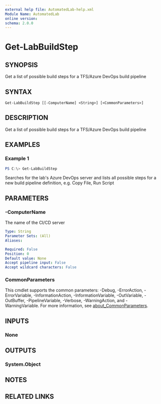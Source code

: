 ```yaml
---
external help file: AutomatedLab-help.xml
Module Name: AutomatedLab
online version:
schema: 2.0.0
---
```


# Get-LabBuildStep

## SYNOPSIS
Get a list of possible build steps for a TFS/Azure DevOps build pipeline

## SYNTAX

```
Get-LabBuildStep [[-ComputerName] <String>] [<CommonParameters>]
```

## DESCRIPTION
Get a list of possible build steps for a TFS/Azure DevOps build pipeline

## EXAMPLES

### Example 1
```powershell
PS C:\> Get-LabBuildStep
```

Searches for the lab's Azure DevOps server and lists all possible steps for a new build pipeline definition, e.g.
Copy File, Run Script

## PARAMETERS

### -ComputerName
The name of the CI/CD server

```yaml
Type: String
Parameter Sets: (All)
Aliases:

Required: False
Position: 0
Default value: None
Accept pipeline input: False
Accept wildcard characters: False
```

### CommonParameters
This cmdlet supports the common parameters: -Debug, -ErrorAction, -ErrorVariable, -InformationAction, -InformationVariable, -OutVariable, -OutBuffer, -PipelineVariable, -Verbose, -WarningAction, and -WarningVariable. For more information, see [about_CommonParameters](http://go.microsoft.com/fwlink/?LinkID=113216).

## INPUTS

### None
## OUTPUTS

### System.Object
## NOTES

## RELATED LINKS

